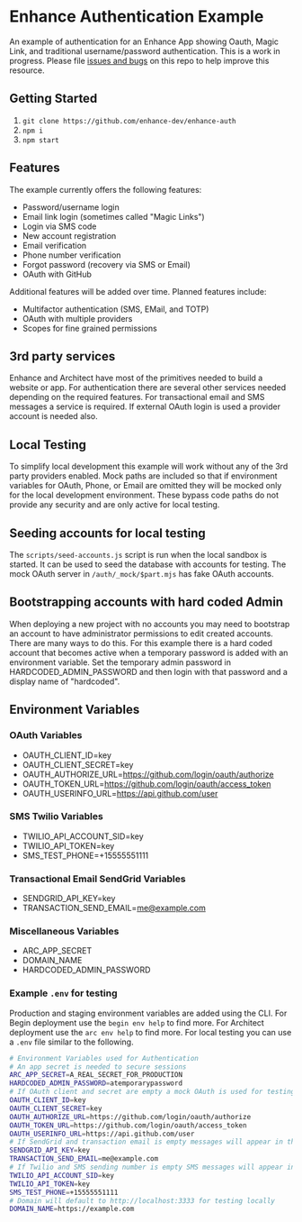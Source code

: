 # Enhance Authentication Example
An example of authentication for an Enhance App showing Oauth, Magic Link, and traditional username/password authentication.
This is a work in progress. Please file [issues and bugs](https://github.com/enhance-dev/enhance-auth/issues) on this repo to help improve this resource.

## Getting Started
1. `git clone https://github.com/enhance-dev/enhance-auth`
2. `npm i`
3. `npm start`

## Features
The example currently offers the following features:
- Password/username login
- Email link login (sometimes called "Magic Links")
- Login via SMS code 
- New account registration
- Email verification
- Phone number verification
- Forgot password (recovery via SMS or Email)
- OAuth with GitHub

Additional features will be added over time. Planned features include:
- Multifactor authentication (SMS, EMail, and TOTP)
- OAuth with multiple providers
- Scopes for fine grained permissions

## 3rd party services
Enhance and Architect have most of the primitives needed to build a website or app.
For authentication there are several other services needed depending on the required features.
For transactional email and SMS messages a service is required. 
If external OAuth login is used a provider account is needed also. 

## Local Testing
To simplify local development this example will work without any of the 3rd party providers enabled.
Mock paths are included so that if environment variables for OAuth, Phone, or Email are omitted they will be mocked only for the local development environment. 
These bypass code paths do not provide any security and are only active for local testing.

## Seeding accounts for local testing
The `scripts/seed-accounts.js` script is run when the local sandbox is started. 
It can be used to seed the database with accounts for testing. 
The mock OAuth server in `/auth/_mock/$part.mjs` has fake OAuth accounts. 


## Bootstrapping accounts with hard coded Admin
When deploying a new project with no accounts you may need to bootstrap an account to have administrator permissions to edit created accounts. 
There are many ways to do this. 
For this example there is a hard coded account that becomes active when a temporary password is added with an environment variable. 
Set the temporary admin password in HARDCODED_ADMIN_PASSWORD and then login with that password and a display name of "hardcoded". 

## Environment Variables

### OAuth Variables
- OAUTH_CLIENT_ID=key
- OAUTH_CLIENT_SECRET=key
- OAUTH_AUTHORIZE_URL=https://github.com/login/oauth/authorize
- OAUTH_TOKEN_URL=https://github.com/login/oauth/access_token
- OAUTH_USERINFO_URL=https://api.github.com/user

### SMS Twilio Variables
- TWILIO_API_ACCOUNT_SID=key
- TWILIO_API_TOKEN=key
- SMS_TEST_PHONE=+15555551111

### Transactional Email SendGrid Variables
- SENDGRID_API_KEY=key
- TRANSACTION_SEND_EMAIL=me@example.com

### Miscellaneous Variables
- ARC_APP_SECRET
- DOMAIN_NAME
- HARDCODED_ADMIN_PASSWORD

### Example `.env` for testing
Production and staging environment variables are added using the CLI. 
For Begin deployment use the `begin env help` to find more. 
For Architect deployment use the `arc env help` to find more.
For local testing you can use a `.env` file similar to the following.

```bash
# Environment Variables used for Authentication
# An app secret is needed to secure sessions
ARC_APP_SECRET=A_REAL_SECRET_FOR_PRODUCTION
HARDCODED_ADMIN_PASSWORD=atemporarypassword
# If OAuth client and secret are empty a mock OAuth is used for testing `/auth/_mock`
OAUTH_CLIENT_ID=key
OAUTH_CLIENT_SECRET=key
OAUTH_AUTHORIZE_URL=https://github.com/login/oauth/authorize
OAUTH_TOKEN_URL=https://github.com/login/oauth/access_token
OAUTH_USERINFO_URL=https://api.github.com/user
# If SendGrid and transaction email is empty messages will appear in the console for testing
SENDGRID_API_KEY=key
TRANSACTION_SEND_EMAIL=me@example.com
# If Twilio and SMS sending number is empty SMS messages will appear in the console for testing
TWILIO_API_ACCOUNT_SID=key
TWILIO_API_TOKEN=key
SMS_TEST_PHONE=+15555551111
# Domain will default to http://localhost:3333 for testing locally
DOMAIN_NAME=https://example.com
```
